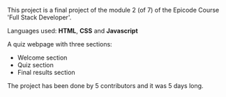 <p>
  This project is a final project of the module 2 (of 7) of the Epicode Course 'Full Stack Developer'.
</p>
<p>
  Languages used: <b>HTML</b>, <b>CSS</b> and <b>Javascript</b>
</p>

A quiz webpage with three sections:
<ul>
  <li>Welcome section</li>
  <li>Quiz section</li>
  <li>Final results section</li>
</ul>
<p>
  The project has been done by 5 contributors and it was 5 days long.
</p>
